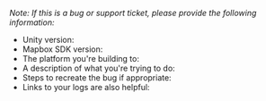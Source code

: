 

_Note: If this is a bug or support ticket, please provide the following information:_
* Unity version: 
* Mapbox SDK version: 
* The platform you're building to:
* A description of what you're trying to do:
* Steps to recreate the bug if appropriate:
* Links to your logs are also helpful: 
